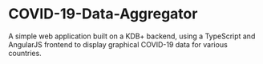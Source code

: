 # COVID-19-Data-Aggregator
A simple web application built on a KDB+ backend, using a TypeScript and AngularJS frontend to display graphical COVID-19 data for various countries.
